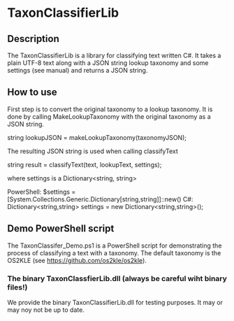 # TaxonClassifierLib

## Description
The TaxonClassifierLib is a library for classifying text written C#. It takes a plain UTF-8 text along with a JSON string lookup taxonomy and some settings (see manual) and returns a JSON string.


## How to use

First step is to convert the original taxonomy to a lookup taxonomy. It is done by calling MakeLookupTaxonomy with the original taxonomy as a JSON string.

  string lookupJSON = makeLookupTaxonomy(taxonomyJSON);

The resulting JSON string is used when calling classifyText

  string result = classifyText(text, lookupText, settings);

where settings is a Dictionary<string, string>

  PowerShell: $settings = [System.Collections.Generic.Dictionary[string,string]]::new()
  C#: Dictionary<string,string> settings = new Dictionary<string,string>();

## Demo PowerShell script
The TaxonClassifer_Demo.ps1 is a PowerShell script for demonstrating the process of classifying a text with a taxonomy. The default taxonomy is the OS2KLE (see https://github.com/os2kle/os2kle).

### The binary TaxonClassfierLib.dll (always be careful wiht binary files!)
We provide the binary TaxonClassifierLib.dll for testing purposes. It may or may noy not be up to date.
